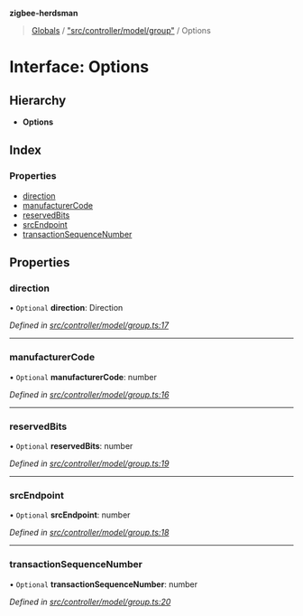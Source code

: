 **zigbee-herdsman**

> [Globals](../README.md) / ["src/controller/model/group"](../modules/_src_controller_model_group_.md) / Options

# Interface: Options

## Hierarchy

* **Options**

## Index

### Properties

* [direction](_src_controller_model_group_.options.md#direction)
* [manufacturerCode](_src_controller_model_group_.options.md#manufacturercode)
* [reservedBits](_src_controller_model_group_.options.md#reservedbits)
* [srcEndpoint](_src_controller_model_group_.options.md#srcendpoint)
* [transactionSequenceNumber](_src_controller_model_group_.options.md#transactionsequencenumber)

## Properties

### direction

• `Optional` **direction**: Direction

*Defined in [src/controller/model/group.ts:17](https://github.com/Koenkk/zigbee-herdsman/blob/master/src/src/controller/model/group.ts#L17)*

___

### manufacturerCode

• `Optional` **manufacturerCode**: number

*Defined in [src/controller/model/group.ts:16](https://github.com/Koenkk/zigbee-herdsman/blob/master/src/src/controller/model/group.ts#L16)*

___

### reservedBits

• `Optional` **reservedBits**: number

*Defined in [src/controller/model/group.ts:19](https://github.com/Koenkk/zigbee-herdsman/blob/master/src/src/controller/model/group.ts#L19)*

___

### srcEndpoint

• `Optional` **srcEndpoint**: number

*Defined in [src/controller/model/group.ts:18](https://github.com/Koenkk/zigbee-herdsman/blob/master/src/src/controller/model/group.ts#L18)*

___

### transactionSequenceNumber

• `Optional` **transactionSequenceNumber**: number

*Defined in [src/controller/model/group.ts:20](https://github.com/Koenkk/zigbee-herdsman/blob/master/src/src/controller/model/group.ts#L20)*

